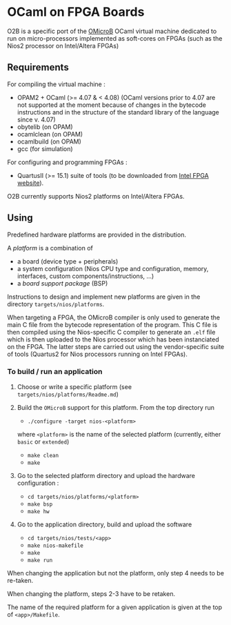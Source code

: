 # OCaml on FPGA Boards

O2B is a specific port of the [OMicroB](https://github.com/stevenvar/omicrob) OCaml virtual machine
dedicated to run on micro-processors implemented as soft-cores on FPGAs (such as the Nios2 processor
on Intel/Altera FPGAs)

## Requirements

For compiling the virtual machine :

- OPAM2 + OCaml (>= 4.07 & <  4.08)
  (OCaml versions prior to 4.07 are not supported at the moment because of changes in the bytecode instructions and in the structure of the standard library of the language since v. 4.07)
- obytelib (on OPAM)
- ocamlclean (on OPAM)
- ocamlbuild (on OPAM)
- gcc (for simulation)

For configuring and programming FPGAs :

- QuartusII (>= 15.1) suite of tools (to be downloaded from [Intel FPGA website](https://fpgasoftware.intel.com)). 

O2B currently supports Nios2 platforms on Intel/Altera FPGAs.

## Using 

Predefined hardware platforms are provided in the distribution.

A _platform_ is a combination of 
- a board (device type + peripherals)
- a system configuration (Nios CPU type and configuration, memory, interfaces, custom components/instructions, ...)
- a _board support package_ (BSP)

Instructions to design and implement new platforms are given in the directory `targets/nios/platforms`.

When targeting a FPGA, the OMicroB compiler is only used to generate the main C file from the
bytecode representation of the program. This C file is then compiled using the Nios-specific C
compiler to generate an `.elf` file which is then uploaded to the Nios processor which has been
instanciated on the FPGA. The latter steps are carried out using the vendor-specific suite of tools
(Quartus2 for Nios processors running on Intel FPGAs).

### To build / run an application

1. Choose or write a specific platform (see `targets/nios/platforms/Readme.md`)

2. Build the `OMicroB` support for this platform. From the top directory run

   - `./configure -target nios-<platform>` 
   
   where `<platform>` is the name of the selected platform (currently, either `basic` or `extended`)

   - `make clean`
   - `make`

3. Go to the selected platform directory and upload the hardware configuration :

   - `cd targets/nios/platforms/<platform>` 
   - `make bsp`
   - `make hw` 

4. Go to the application directory, build and upload the software

   - `cd targets/nios/tests/<app>` 
   - `make nios-makefile` 
   - `make` 
   - `make run`

When changing the application but not the platform, only step 4 needs to be re-taken.

When changing the platform, steps 2-3 have to be retaken.

The name of the required platform for a given application is given at the top of `<app>/Makefile`.
